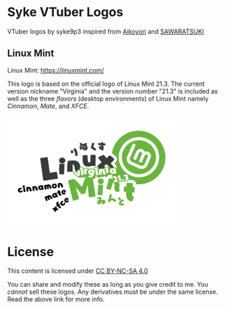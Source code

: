 # Syke VTuber Logos

VTuber logos by syke9p3 inspired from [Aikoyori](https://github.com/Aikoyori/ProgrammingVTuberLogos/) and [SAWARATSUKI](https://github.com/SAWARATSUKI/KawaiiLogos) 

## Linux Mint
Linux Mint: https://linuxmint.com/

This logo is based on the official logo of Linux Mint 21.3. The current version nickname "Virginia" and the version number "21.3" is included as well as the three *flavors* (desktop environments) of Linux Mint namely *Cinnamon*, *Mate*, and *XFCE*. 

<img width="400" src="Linux Mint/Mint.png">

# License
This content is licensed under [CC BY-NC-SA 4.0](https://creativecommons.org/licenses/by-nc-sa/4.0/deed.en)

You can share and modify these as long as you give credit to me. You *cannot*
sell these logos. Any derivatives must be under the same license. Read the
above link for more info.
